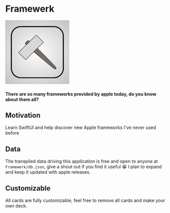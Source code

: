# Framewerk

<img src="Framewerk/app/Assets.xcassets/AppIcon.appiconset/Icon.png" width="200">

#### There are so many frameworks provided by apple today, do you know about them all?

## Motivation

Learn SwiftUI and help discover new Apple frameworks I've never used before

## Data

The transpiled data driving this application is free and open to anyone at `Framewerk/db.json`, give a shout out if you find it useful 😁 I plan to expand and keep it updated with apple releases.

## Customizable

All cards are fully customizable, feel free to remove all cards and make your own deck.